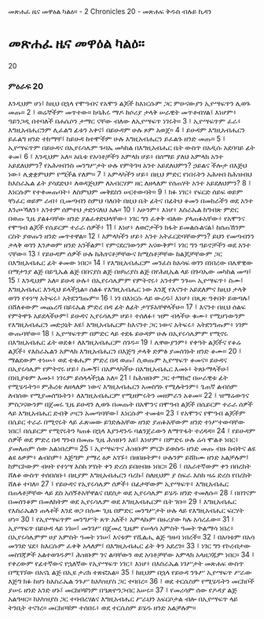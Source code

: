 ﻿
 መጽሐፈ ዜና መዋዕል ካልዕ። - 2 Chronicles 20 - መጽሐፍ ቅዱስ ብሉይ ኪዳን
# መጽሐፈ ዜና መዋዕል ካልዕ።
20
### ምዕራፍ 20
እንዲህም ሆነ፤ ከዚህ በኋላ የሞዓብና የአሞን ልጆች ከእነርሱም ጋር ምዑናውያን ኢዮሣፍጥን ሊወጉ መጡ።
2 ፤ ወሬኞችም መጥተው። ከባሕሩ ማዶ ከሶሪያ ታላቅ ሠራዊት መጥቶብሃል፤ እነሆም፥ ዓይንጋዲ በተባለች በሐሴሶን ታማር ናቸው ብለው ለኢዮሣፍጥ ነገሩት።
3 ፤ ኢዮሣፍጥም ፈራ፥ እግዚአብሔርንም ሊፈልግ ፊቱን አቀና፤ በይሁዳም ሁሉ ጾም አወጀ።
4 ፤ ይሁዳም እግዚአብሔርን ይፈልግ ዘንድ ተከማቸ፤ ከይሁዳ ከተሞችም ሁሉ እግዚአብሔርን ይፈልጉ ዘንድ መጡ።
5 ፤ ኢዮሣፍጥም በይሁዳና በኢየሩሳሌም ጉባኤ መካከል በእግዚአብሔር ቤት ውስጥ በአዲሱ አደባባይ ፊት ቆመ፤
6 ፤ እንዲህም አለ። አቤቱ የአባቶቻችን አምላክ ሆይ፥ በሰማይ ያለህ አምላክ አንተ አይደለህምን? የአሕዛብንስ መንግሥታት ሁሉ የምትገዛ አንተ አይደለህምን? ኃይልና ችሎታ በእጅህ ነው፥ ሊቋቋምህም የሚችል የለም።
7 ፤ አምላካችን ሆይ፥ በዚህ ምድር የነበሩትን አሕዛብ ከሕዝብህ ከእስራኤል ፊት ያሳደድህ፥ ለወዳጅህም ለአብርሃም ዘር ለዘላለም የሰጠሃት አንተ አይደለህምን?
8 ፤ እነርሱም የተቀመጡባት፥ ለስምህም መቅደስን ሠርተውባት።
9 ፤ ክፉ ነገር፥ የፍርድ ሰይፍ ወይም ቸነፈር ወይም ራብ፥ ቢመጣብን ስምህ ባለበት በዚህ ቤት ፊትና በፊትህ ቆመን በመከራችን ወደ አንተ እንጮኻለን፥ አንተም ሰምተህ ታድነናለህ አሉ።
10 ፤ አሁንም፥ እነሆ፥ እስራኤል ከግብጽ ምድር በወጡ ጊዜ ያልፉባቸው ዘንድ ያልፈቀድህላቸው፥ ነገር ግን ፈቀቅ ብለው ያላጠፉአቸው፥ የአሞንና የሞዓብ ልጆች የሴይርም ተራራ ሰዎች፥
11 ፤ እነሆ፥ ለወሮታችን ክፋት ይመልሱልናል፤ ከሰጠኸንም ርስት ያወጡን ዘንድ መጥተዋል።
12 ፤ አምላካችን ሆይ፥ አንተ አትፈርድባቸውምን? ይህን የመጣብንን ታላቅ ወገን እንቃወም ዘንድ አንችልም፤ የምናደርገውንም አናውቅም፤ ነገር ግን ዓይኖቻችን ወደ አንተ ናቸው።
13 ፤ የይሁዳም ሰዎች ሁሉ ከሕፃናቶቻቸውና ከሚስቶቻቸው ከልጆቻቸውም ጋር በእግዚአብሔር ፊት ቆመው ነበር።
14 ፤ የእግዚአብሔርም መንፈስ ከአሳፍ ወገን በነበረው በሌዋዊው በማታንያ ልጅ በይዒኤል ልጅ በበናያስ ልጅ በዘካሪያስ ልጅ በየሕዚኤል ላይ በጉባኤው መካከል መጣ፤
15 ፤ እንዲህም አለ። ይሁዳ ሁሉ፥ በኢየሩሳሌምም የምትኖሩ፥ አንተም ንጉሡ ኢዮሣፍጥ፥ ስሙ፤ እግዚአብሔር እንዲህ ይላችኋል። ሰልፉ የእግዚአብሔር ነው እንጂ የእናንተ አይደለምና ከዚህ ታላቅ ወገን የተነሣ አትፍሩ፥ አትደንግጡም።
16 ፤ ነገ በእነርሱ ላይ ውረዱ፤ እነሆ፥ በጺጽ ዓቀበት ይወጣሉ፤ በሸለቆውም መጨረሻ በይሩኤል ምድረ በዳ ፊት ለፊት ታገኙአቸዋላችሁ።
17 ፤ እናንተ በዚህ ሰልፍ የምትዋጉ አይደላችሁም፤ ይሁዳና ኢየሩሳሌም ሆይ፥ ተሰለፉ፥ ዝም ብላችሁ ቁሙ፥ የሚሆነውንም የእግዚአብሔርን መድኃኒት እዩ፤ እግዚአብሔርም ከእናንተ ጋር ነውና አትፍሩ፥ አትደንግጡም፥ ነገም ውጡባቸው።
18 ፤ ኢዮሣፍጥም በምድር ላይ ተደፋ ይሁዳም ሁሉ በኢየሩሳሌምም የሚኖሩ በእግዚአብሔር ፊት ወደቁ፥ ለእግዚአብሔርም ሰገዱ።
19 ፤ ሌዋውያንም፥ የቀዓት ልጆችና የቆሬ ልጆች፥ የእስራኤልን አምላክ እግዚአብሔርን በእጅግ ታላቅ ድምፅ ያመሰገኑት ዘንድ ቆሙ።
20 ፤ ማልደውም ተነሡ፥ ወደ ቴቁሔም ምድረ በዳ ወጡ፤ ሲወጡም ኢዮሣፍጥ ቆመና። ይሁዳና በኢየሩሳሌም የምትኖሩ ሆይ፥ ስሙኝ፤ በአምላካችሁ በእግዚአብሔር እመኑ፥ ትጸኑማላችሁ፤ በነቢያቱም እመኑ፥ ነገሩም ይሰላላችኋል አለ።
21 ፤ ከሕዝቡም ጋር ተማክሮ በሠራዊቱ ፊት የሚሄዱትን። ምሕረቱ ለዘላለም ነውና እግዚአብሔርን አመስግኑ የሚሉትንም፥ ጌጠኛ ልብስም ለብሰው የሚያመሰግኑትን፥ ለእግዚአብሔርም የሚዘምሩትን መዘምራን አቆመ።
22 ፤ ዝማሬውንና ምስጋናውንም በጀመሩ ጊዜ ይሁዳን ሊወጉ በመጡት በአሞንና በሞዓብ ልጆች በሴይርም ተራራ ሰዎች ላይ እግዚአብሔር ድብቅ ጦርን አመጣባቸው፤ እነርሱም ተመቱ።
23 ፤ የአሞንና የሞዓብ ልጆችም በሴይር ተራራ በሚኖሩት ላይ ፈጽመው ይገድሉአቸው ዘንድ ያጠፉአቸውም ዘንድ ተነሥተውባቸው ነበር፤ በሴይርም የሚኖሩትን ካጠፉ በኋላ እያንዳንዱ ባልንጀራውን ለማጥፋት ተረዳዳ።
24 ፤ የይሁዳም ሰዎች ወደ ምድረ በዳ ግንብ በመጡ ጊዜ ሕዝቡን አዩ፤ እነሆም፥ በምድሩ ሁሉ ሬሳ ሞልቶ ነበር፥ ያመለጠም ሰው አልነበረም።
25 ፤ ኢዮሣፍጥና ሕዝቡም ምርኮ ይወስዱ ዘንድ መጡ ብዙ ከብትና ልዩ ልዩ ዕቃም፥ ልብስም፥ እጅግም ያማረ ዕቃ አገኙ፥ በዘበዙትም፥ ሁሉንም ይሸከሙ ዘንድ አልቻሉም፤ ከምርኮውም ብዛት የተነሣ እስከ ሦስት ቀን ድረስ ይበዘብዙ ነበር።
26 ፤ በአራተኛውም ቀን በበረከት ሸለቆ ውስጥ ተሰበሰቡ፥ በዚያም እግዚአብሔርን ባረኩ፤ ስለዚህም ያ ስፍራ እስከ ዛሬ ድረስ የበረከት ሸለቆ ተባለ።
27 ፤ የይሁዳና የኢየሩሳሌም ሰዎች፥ በፊታቸውም ኢዮሣፍጥ፥ እግዚአብሔር በጠላቶቻቸው ላይ ደስ አሰኝቶአቸዋልና በደስታ ወደ ኢየሩሳሌም ይሄዱ ዘንድ ተመለሱ።
28 ፤ በበገናም በመሰንቆም በመለከትም ወደ ኢየሩሳሌም ወደ እግዚአብሔርም ቤት ገቡ።
29 ፤ እግዚአብሔር የእስራኤልን ጠላቶች እንደ ወጋ በሰሙ ጊዜ በምድር መንግሥታት ሁሉ ላይ የእግዚአብሔር ፍርሃት ሆነ።
30 ፤ የኢዮሣፍጥም መንግሥት ጸጥ አለች፥ አምላኩም በዙሪያው ካሉ አሳረፈው።
31 ፤ ኢዮሣፍጥ በይሁዳ ላይ ነገሠ፤ መንገሥ በጀመረ ጊዜም የሠላሳ አምስት ዓመት ጕልማሳ ነበረ፥ በኢየሩሳሌምም ሀያ አምስት ዓመት ነገሠ፤ እናቱም የሺልሒ ልጅ ዓዙባ ነበረች።
32 ፤ በአባቱም በአሳ መንገድ ሄደ፥ ከእርሱም ፈቀቅ አላለም፤ በእግዚአብሔር ፊት ቅን አደረገ።
33 ፤ ነገር ግን የኮረብታው መስገጃዎች አልተወገዱም፤ ሕዝቡም ገና ልባቸውን ወደ አባቶቻቸው አምላክ አላዘጋጁም ነበር።
34 ፤ የቀረውም የፊተኛውና የኋለኛው የኢዮሣፍጥ ነገር፥ እነሆ፥ በእስራኤል ነገሥታት መጽሐፍ ውስጥ በሚገኘው በአናኒ ልጅ በኢዩ ታሪክ ተጽፎአል።
35 ፤ ከዚህም በኋላ የይሁዳ ንጉሥ ኢዮሣፍጥ ሥራው እጅግ ክፉ ከሆነ ከእስራኤል ንጉሥ ከአካዝያስ ጋር ተባበረ።
36 ፤ ወደ ተርሴስም የሚሄዱትን መርከቦች ያሠሩ ዘንድ አንድ ሆኑ፤ መርከቦቹንም በዔጽዮንጋብር አሠሩ።
37 ፤ የመሪሳም ሰው የዶዳያ ልጅ አልዓዛር። ከአካዝያስ ጋር ተባብረሃልና እግዚአብሔር ሥራህን አፍርሶታል ብሎ በኢዮሣፍጥ ላይ ትንቢት ተናገረ። መርከቦቹም ተሰበሩ፥ ወደ ተርሴስም ይሄዱ ዘንድ አልቻሉም። 
